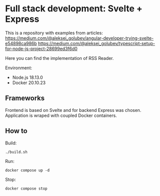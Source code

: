 # Full stack development: Svelte + Express

This is a repository with examples from articles:
https://medium.com/@aleksei_golubev/angular-developer-trying-svelte-e54898ca986b
https://medium.com/@aleksei_golubev/typescript-setup-for-node-js-project-28699ed3f6d0

Here you can find the implementation of RSS Reader.

Environment:
- Node.js 18.13.0
- Docker 20.10.23

## Frameworks

Frontend is based on Svelte and for backend Express was chosen. Application is wraped with coupled Docker containers. 

## How to

Build:

```
./build.sh
```

Run:

```
docker compose up -d
```

Stop:

```
docker compose stop
```

